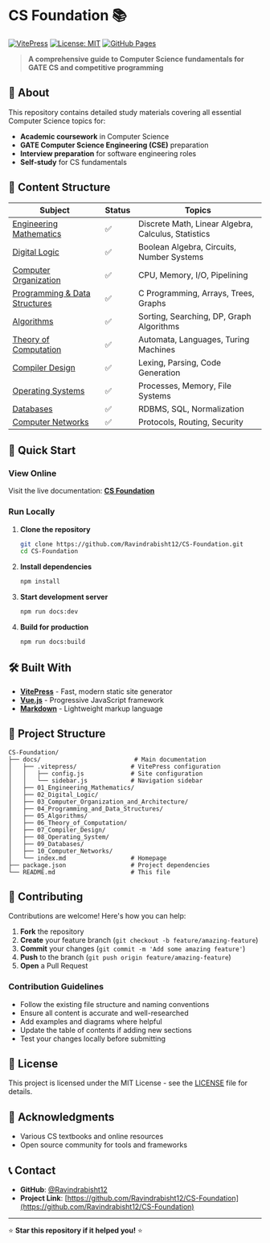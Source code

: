 # CS Foundation 📚

[![VitePress](https://img.shields.io/badge/VitePress-🚀-brightgreen.svg)](https://vitepress.dev/)
[![License: MIT](https://img.shields.io/badge/License-MIT-yellow.svg)](https://opensource.org/licenses/MIT)
[![GitHub Pages](https://img.shields.io/badge/Deployed%20on-GitHub%20Pages-blue.svg)](https://ravindrabisht12.github.io/CS-Foundation/)

> **A comprehensive guide to Computer Science fundamentals for GATE CS and competitive programming**

## 🌟 About

This repository contains detailed study materials covering all essential Computer Science topics for:

- **Academic coursework** in Computer Science
- **GATE Computer Science Engineering (CSE)** preparation
- **Interview preparation** for software engineering roles
- **Self-study** for CS fundamentals

## 📖 Content Structure

| Subject | Status | Topics |
|---------|--------|--------|
| [Engineering Mathematics](docs/01_Engineering_Mathematics/) | ✅ | Discrete Math, Linear Algebra, Calculus, Statistics |
| [Digital Logic](docs/02_Digital_Logic/) | ✅ | Boolean Algebra, Circuits, Number Systems |
| [Computer Organization](docs/03_Computer_Organization_and_Architecture/) | ✅ | CPU, Memory, I/O, Pipelining |
| [Programming & Data Structures](docs/04_Programming_and_Data_Structures/) | ✅ | C Programming, Arrays, Trees, Graphs |
| [Algorithms](docs/05_Algorithms/) | ✅ | Sorting, Searching, DP, Graph Algorithms |
| [Theory of Computation](docs/06_Theory_of_Computation/) | ✅ | Automata, Languages, Turing Machines |
| [Compiler Design](docs/07_Compiler_Design/) | ✅ | Lexing, Parsing, Code Generation |
| [Operating Systems](docs/08_Operating_System/) | ✅ | Processes, Memory, File Systems |
| [Databases](docs/09_Databases/) | ✅ | RDBMS, SQL, Normalization |
| [Computer Networks](docs/10_Computer_Networks/) | ✅ | Protocols, Routing, Security |

## 🚀 Quick Start

### View Online
Visit the live documentation: **[CS Foundation](https://ravindrabisht12.github.io/CS-Foundation/)**

### Run Locally

1. **Clone the repository**
   ```bash
   git clone https://github.com/Ravindrabisht12/CS-Foundation.git
   cd CS-Foundation
   ```

2. **Install dependencies**
   ```bash
   npm install
   ```

3. **Start development server**
   ```bash
   npm run docs:dev
   ```

4. **Build for production**
   ```bash
   npm run docs:build
   ```

## 🛠️ Built With

- **[VitePress](https://vitepress.dev/)** - Fast, modern static site generator
- **[Vue.js](https://vuejs.org/)** - Progressive JavaScript framework
- **[Markdown](https://www.markdownguide.org/)** - Lightweight markup language

## 📁 Project Structure

```
CS-Foundation/
├── docs/                          # Main documentation
│   ├── .vitepress/               # VitePress configuration
│   │   ├── config.js             # Site configuration
│   │   └── sidebar.js            # Navigation sidebar
│   ├── 01_Engineering_Mathematics/
│   ├── 02_Digital_Logic/
│   ├── 03_Computer_Organization_and_Architecture/
│   ├── 04_Programming_and_Data_Structures/
│   ├── 05_Algorithms/
│   ├── 06_Theory_of_Computation/
│   ├── 07_Compiler_Design/
│   ├── 08_Operating_System/
│   ├── 09_Databases/
│   ├── 10_Computer_Networks/
│   └── index.md                  # Homepage
├── package.json                  # Project dependencies
└── README.md                     # This file
```

## 📝 Contributing

Contributions are welcome! Here's how you can help:

1. **Fork** the repository
2. **Create** your feature branch (`git checkout -b feature/amazing-feature`)
3. **Commit** your changes (`git commit -m 'Add some amazing feature'`)
4. **Push** to the branch (`git push origin feature/amazing-feature`)
5. **Open** a Pull Request

### Contribution Guidelines

- Follow the existing file structure and naming conventions
- Ensure all content is accurate and well-researched
- Add examples and diagrams where helpful
- Update the table of contents if adding new sections
- Test your changes locally before submitting

## 📄 License

This project is licensed under the MIT License - see the [LICENSE](LICENSE) file for details.

## 🙏 Acknowledgments

- Various CS textbooks and online resources
- Open source community for tools and frameworks

## 📞 Contact

- **GitHub**: [@Ravindrabisht12](https://github.com/Ravindrabisht12)
- **Project Link**: [https://github.com/Ravindrabisht12/CS-Foundation](https://github.com/Ravindrabisht12/CS-Foundation)

---

⭐ **Star this repository if it helped you!** ⭐